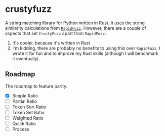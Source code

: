 # crustyfuzz

A string matching library for Python written in Rust. It uses the string similarity calculations from [`RapidFuzz`](https://github.com/rapidfuzz/RapidFuzz). However, there are a couple of aspects that set `CrustyFuzz` apart from `RapidFuzz`:

1. It's cooler, because it's written in Rust
2. I'm kidding, there are probably no benefits to using this over `RapidFuzz`, I wrote it for fun and to improve my Rust skills (although I will benchmark it eventually).

## Roadmap

The roadmap to feature parity.

- [x] Simple Ratio
- [ ] Partial Ratio
- [ ] Token Sort Ratio
- [ ] Token Set Ratio
- [ ] Weighted Ratio
- [ ] Quick Ratio
- [ ] Process
